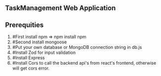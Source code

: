 ## TaskManagement Web Application

## Prerequities
1. #First install npm => npm install npm
2. #Second install mongoose
3. #Put your own database or MongoDB connection string in db.js
4. #Install Zod for input validation
5. #Install Express
6. #Install Cors to call the backend api's from react's frontend, otherwise will get cors error.